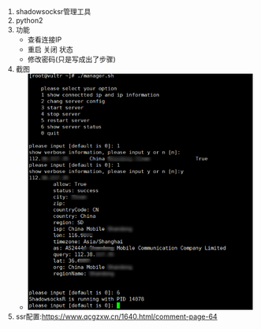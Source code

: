 1. shadowsocksr管理工具
2. python2
3. 功能
    - 查看连接IP
    - 重启 关闭 状态
    - 修改密码(只是写成出了步骤)
4. 截图 
    - ![](./example.png)
5. ssr配置:https://www.qcgzxw.cn/1640.html/comment-page-64

